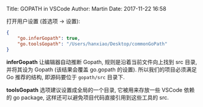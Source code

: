 Title: GOPATH in VSCode
Author: Martin
Date: 2017-11-22 16:58

打开用户设置 (首选项 -> 设置): 

```json
{
    "go.inferGopath": true,
    "go.toolsGopath": "/Users/hanxiao/Desktop/commonGoPath"
}
```

**inferGopath** 让编辑器自动推断 Gopath, 规则是沿着当前文件向上找到 src 目录, 并将其设为 Gopath (该结果会覆盖 go.gopath 的设置). 所以我们的项目必须满足 Go 推荐的结构, 即源码要位于 `gopath/src` 目录下.

**toolsGopath** 选项建议设置成全局的一个目录, 它被用来存放一些 VSCode 依赖的 go package, 这样还可以避免项目代码直接引用到这些工具的 src.